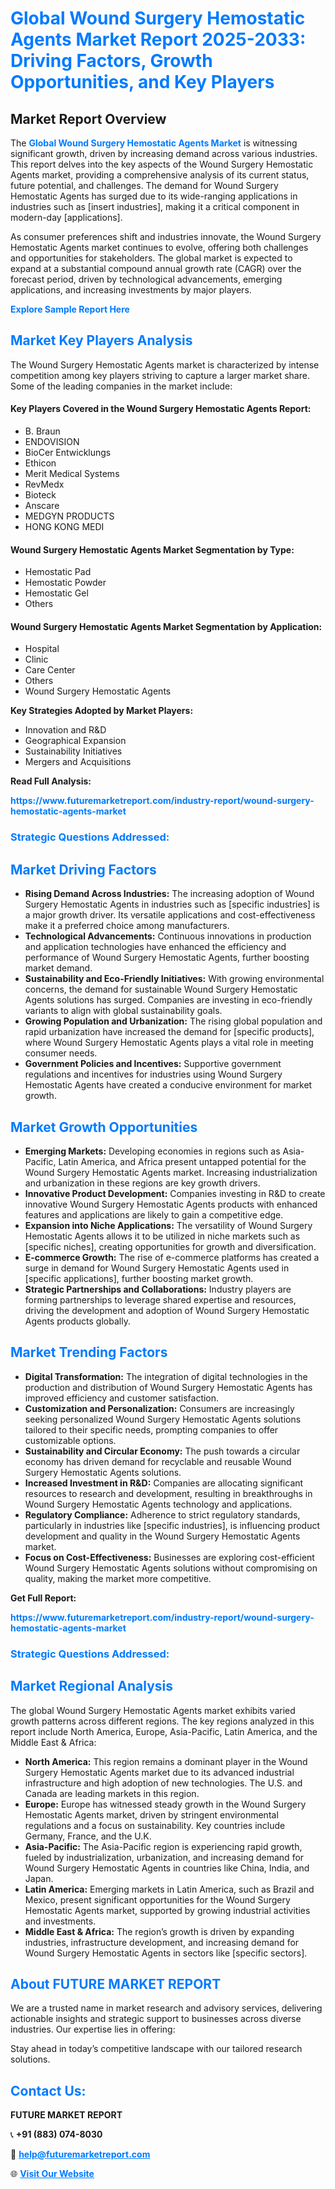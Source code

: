 <h1 style="color: #007BFF;">Global Wound Surgery Hemostatic Agents Market Report 2025-2033: Driving Factors, Growth Opportunities, and Key Players</h1>

<section id="overview">
<h2>Market Report Overview</h2>
<p>The <a href="https://www.futuremarketreport.com/industry-report/wound-surgery-hemostatic-agents-market" style="color: #007BFF; text-decoration: none;"><strong>Global Wound Surgery Hemostatic Agents Market</strong></a> is witnessing significant growth, driven by increasing demand across various industries. This report delves into the key aspects of the Wound Surgery Hemostatic Agents market, providing a comprehensive analysis of its current status, future potential, and challenges. The demand for Wound Surgery Hemostatic Agents has surged due to its wide-ranging applications in industries such as [insert industries], making it a critical component in modern-day [applications].</p>
<p>As consumer preferences shift and industries innovate, the Wound Surgery Hemostatic Agents market continues to evolve, offering both challenges and opportunities for stakeholders. The global market is expected to expand at a substantial compound annual growth rate (CAGR) over the forecast period, driven by technological advancements, emerging applications, and increasing investments by major players.</p>
</section>

<section id="overview">
<p><a href="https://www.futuremarketreport.com/request-sample/reportId=124175" style="color: #007BFF; text-decoration: none;"><strong>Explore Sample Report Here</strong></a></p>
</section>

<section id="key-players">
<h2 style="color: #007BFF;">Market Key Players Analysis</h2>
<p>The Wound Surgery Hemostatic Agents market is characterized by intense competition among key players striving to capture a larger market share. Some of the leading companies in the market include:</p>
<h4>Key Players Covered in the Wound Surgery Hemostatic Agents Report:</h4>
<ul><li>B. Braun</li><li>ENDOVISION</li><li>BioCer Entwicklungs</li><li>Ethicon</li><li>Merit Medical Systems</li><li>RevMedx</li><li>Bioteck</li><li>Anscare</li><li>MEDGYN PRODUCTS</li><li>HONG KONG MEDI</li></ul>
<h4>Wound Surgery Hemostatic Agents Market Segmentation by Type:</h4>
<ul><li>Hemostatic Pad</li><li>Hemostatic Powder</li><li>Hemostatic Gel</li><li>Others</li></ul>

<h4>Wound Surgery Hemostatic Agents Market Segmentation by Application:</h4>
<ul><li>Hospital</li><li>Clinic</li><li>Care Center</li><li>Others</li><li>Wound Surgery Hemostatic Agents</li></ul>
<p><strong>Key Strategies Adopted by Market Players:</strong></p>
<ul>
<li>Innovation and R&D</li>
<li>Geographical Expansion</li>
<li>Sustainability Initiatives</li>
<li>Mergers and Acquisitions</li>
</ul>
</section>

<section>
<p><strong>Read Full Analysis: </strong></p><a href="https://www.futuremarketreport.com/industry-report/wound-surgery-hemostatic-agents-market" style="color: #007BFF; text-decoration: none;"><strong>https://www.futuremarketreport.com/industry-report/wound-surgery-hemostatic-agents-market</strong></a>
<h3 style="color: #007BFF;">Strategic Questions Addressed:</h3>
</section>

<section id="driving-factors">
<h2 style="color: #007BFF;">Market Driving Factors</h2>
<ul>
<li><strong>Rising Demand Across Industries:</strong> The increasing adoption of Wound Surgery Hemostatic Agents in industries such as [specific industries] is a major growth driver. Its versatile applications and cost-effectiveness make it a preferred choice among manufacturers.</li>
<li><strong>Technological Advancements:</strong> Continuous innovations in production and application technologies have enhanced the efficiency and performance of Wound Surgery Hemostatic Agents, further boosting market demand.</li>
<li><strong>Sustainability and Eco-Friendly Initiatives:</strong> With growing environmental concerns, the demand for sustainable Wound Surgery Hemostatic Agents solutions has surged. Companies are investing in eco-friendly variants to align with global sustainability goals.</li>
<li><strong>Growing Population and Urbanization:</strong> The rising global population and rapid urbanization have increased the demand for [specific products], where Wound Surgery Hemostatic Agents plays a vital role in meeting consumer needs.</li>
<li><strong>Government Policies and Incentives:</strong> Supportive government regulations and incentives for industries using Wound Surgery Hemostatic Agents have created a conducive environment for market growth.</li>
</ul>
</section>

<section id="growth-opportunities">
<h2 style="color: #007BFF;">Market Growth Opportunities</h2>
<ul>
<li><strong>Emerging Markets:</strong> Developing economies in regions such as Asia-Pacific, Latin America, and Africa present untapped potential for the Wound Surgery Hemostatic Agents market. Increasing industrialization and urbanization in these regions are key growth drivers.</li>
<li><strong>Innovative Product Development:</strong> Companies investing in R&D to create innovative Wound Surgery Hemostatic Agents products with enhanced features and applications are likely to gain a competitive edge.</li>
<li><strong>Expansion into Niche Applications:</strong> The versatility of Wound Surgery Hemostatic Agents allows it to be utilized in niche markets such as [specific niches], creating opportunities for growth and diversification.</li>
<li><strong>E-commerce Growth:</strong> The rise of e-commerce platforms has created a surge in demand for Wound Surgery Hemostatic Agents used in [specific applications], further boosting market growth.</li>
<li><strong>Strategic Partnerships and Collaborations:</strong> Industry players are forming partnerships to leverage shared expertise and resources, driving the development and adoption of Wound Surgery Hemostatic Agents products globally.</li>
</ul>
</section>

<section id="trending-factors">
<h2 style="color: #007BFF;">Market Trending Factors</h2>
<ul>
<li><strong>Digital Transformation:</strong> The integration of digital technologies in the production and distribution of Wound Surgery Hemostatic Agents has improved efficiency and customer satisfaction.</li>
<li><strong>Customization and Personalization:</strong> Consumers are increasingly seeking personalized Wound Surgery Hemostatic Agents solutions tailored to their specific needs, prompting companies to offer customizable options.</li>
<li><strong>Sustainability and Circular Economy:</strong> The push towards a circular economy has driven demand for recyclable and reusable Wound Surgery Hemostatic Agents solutions.</li>
<li><strong>Increased Investment in R&D:</strong> Companies are allocating significant resources to research and development, resulting in breakthroughs in Wound Surgery Hemostatic Agents technology and applications.</li>
<li><strong>Regulatory Compliance:</strong> Adherence to strict regulatory standards, particularly in industries like [specific industries], is influencing product development and quality in the Wound Surgery Hemostatic Agents market.</li>
<li><strong>Focus on Cost-Effectiveness:</strong> Businesses are exploring cost-efficient Wound Surgery Hemostatic Agents solutions without compromising on quality, making the market more competitive.</li>
</ul>
</section>

<section>
<p><strong>Get Full Report: </strong></p><a href="https://www.futuremarketreport.com/industry-report/wound-surgery-hemostatic-agents-market" style="color: #007BFF; text-decoration: none;"><strong>https://www.futuremarketreport.com/industry-report/wound-surgery-hemostatic-agents-market</strong></a>
<h3 style="color: #007BFF;">Strategic Questions Addressed:</h3>
</section>


<section id="regional-analysis">
<h2 style="color: #007BFF;">Market Regional Analysis</h2>
<p>The global Wound Surgery Hemostatic Agents market exhibits varied growth patterns across different regions. The key regions analyzed in this report include North America, Europe, Asia-Pacific, Latin America, and the Middle East & Africa:</p>
<ul>
<li><strong>North America:</strong> This region remains a dominant player in the Wound Surgery Hemostatic Agents market due to its advanced industrial infrastructure and high adoption of new technologies. The U.S. and Canada are leading markets in this region.</li>
<li><strong>Europe:</strong> Europe has witnessed steady growth in the Wound Surgery Hemostatic Agents market, driven by stringent environmental regulations and a focus on sustainability. Key countries include Germany, France, and the U.K.</li>
<li><strong>Asia-Pacific:</strong> The Asia-Pacific region is experiencing rapid growth, fueled by industrialization, urbanization, and increasing demand for Wound Surgery Hemostatic Agents in countries like China, India, and Japan.</li>
<li><strong>Latin America:</strong> Emerging markets in Latin America, such as Brazil and Mexico, present significant opportunities for the Wound Surgery Hemostatic Agents market, supported by growing industrial activities and investments.</li>
<li><strong>Middle East & Africa:</strong> The region’s growth is driven by expanding industries, infrastructure development, and increasing demand for Wound Surgery Hemostatic Agents in sectors like [specific sectors].</li>
</ul>
</section>

<footer>
<h2 style="color: #007BFF;">About FUTURE MARKET REPORT</h2>
<p>We are a trusted name in market research and advisory services, delivering actionable insights and strategic support to businesses across diverse industries. Our expertise lies in offering:</p>

<p>Stay ahead in today’s competitive landscape with our tailored research solutions.</p>

<h2 style="color: #007BFF;">Contact Us:</h2>
<p><strong>FUTURE MARKET REPORT</strong></p>
<p>📞 <strong>+91 (883) 074-8030</strong></p>
<p>📧 <strong><a href="mailto:help@futuremarketreport.com" style="color: #007BFF;">help@futuremarketreport.com</a></strong></p>
<p>🌐 <strong><a href="https://www.futuremarketreport.com/" style="color: #007BFF;">Visit Our Website</a></strong></p>
</footer>